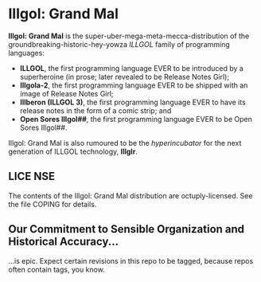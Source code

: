 Illgol: Grand Mal
=================

**Illgol: Grand Mal** is the super-uber-mega-meta-mecca-distribution of the
groundbreaking-historic-hey-yowza *ILLGOL* family of programming
languages:

* **ILLGOL**, the first programming language EVER to be introduced by a
  superheroine (in prose; later revealed to be Release Notes Girl);
* **Illgola-2**, the first programming language EVER to be shipped
  with an image of Release Notes Girl;
* **Illberon (ILLGOL 3)**, the first programming language EVER to have
  its release notes in the form of a comic strip; and
* **Open Sores Illgol##**, the first programming language EVER to be
  Open Sores Illgol##.

Illgol: Grand Mal is also rumoured to be the *hyperincubator* for the next
generation of ILLGOL technology, **Illglr**.

LICE NSE
--------

The contents of the Illgol: Grand Mal distribution are octuply-licensed.
See the file COPING for details.

Our Commitment to Sensible Organization and Historical Accuracy...
------------------------------------------------------------------

...is epic.  Expect certain revisions in this repo to be tagged, because
repos often contain tags, you know.

